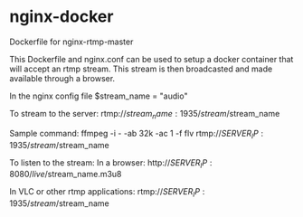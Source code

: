 # nginx-docker
Dockerfile for nginx-rtmp-master

This Dockerfile and nginx.conf can be used to setup a docker container
that will accept an rtmp stream.  This stream is then broadcasted and made
available through a browser.

In the nginx config file $stream_name = "audio"

To stream to the server:
  rtmp://$stream_name:1935/stream/$stream_name
  
  Sample command: ffmpeg -i - -ab 32k -ac 1 -f flv rtmp://$SERVER_IP:1935/stream/$stream_name
  
To listen to the stream:
  In a browser:
    http://$SERVER_IP:8080/live/$stream_name.m3u8
  
  In VLC or other rtmp applications:
    rtmp://$SERVER_IP:1935/stream/$stream_name


